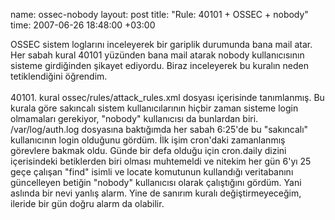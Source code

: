 name: ossec-nobody
layout: post
title: "Rule: 40101 + OSSEC + nobody"
time: 2007-06-26 18:48:00 +03:00

OSSEC sistem loglarını inceleyerek bir gariplik durumunda bana mail atar. Her sabah kural 40101 yüzünden bana mail atarak nobody kullanıcısının sisteme girdiğinden şikayet ediyordu. Biraz inceleyerek bu kuralın neden tetiklendiğini öğrendim.<br /><br />40101. kural ossec/rules/attack_rules.xml dosyası içerisinde tanımlanmış. Bu kurala göre sakıncalı sistem kullanıcılarının hiçbir zaman sisteme login olmamaları gerekiyor, "nobody" kullanıcısı da bunlardan biri. /var/log/auth.log dosyasına baktığımda her sabah 6:25'de bu "sakıncalı" kullanıcının login olduğunu gördüm. İlk işim cron'daki zamanlanmış görevlere bakmak oldu. Günde bir defa olduğu için cron.daily dizini içerisindeki betiklerden biri olması muhtemeldi ve nitekim her gün 6'yı 25 geçe çalışan "find" isimli ve locate komutunun kullandığı veritabanını güncelleyen betiğin "nobody" kullanıcısı olarak çalıştığını gördüm. Yani aslında bir nevi yanlış alarm. Yine de sanırım kuralı değiştirmeyeceğim, ileride bir gün doğru alarm da olabilir.
